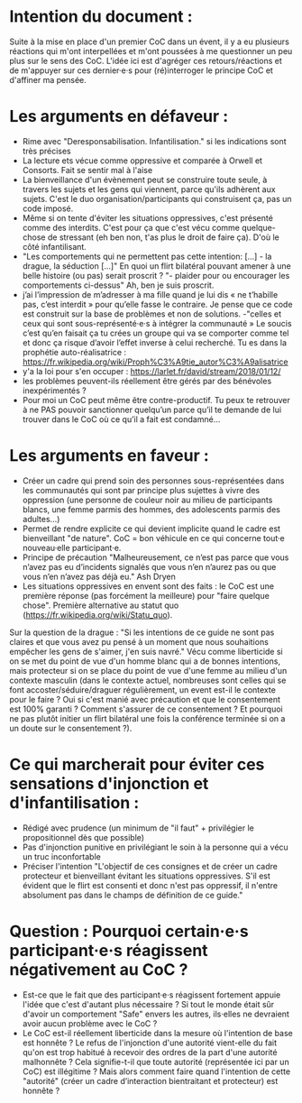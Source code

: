 # Intention du document : 
Suite à la mise en place d'un premier CoC dans un évent, il y a eu plusieurs réactions qui m'ont interpellées et m'ont poussées à me questionner un peu plus sur le sens des CoC. L'idée ici est d'agréger ces retours/réactions et de m'appuyer sur ces dernier·e·s pour (ré)interroger le principe CoC et d'affiner ma pensée.

# Les arguments en défaveur : 
- Rime avec "Deresponsabilisation. Infantilisation." si les indications sont très précises
- La lecture ets vécue comme oppressive et comparée à Orwell et Consorts. Fait se sentir mal à l'aise
- La bienveillance d'un évènement peut se construire toute seule, à travers les sujets et les gens qui viennent, parce qu'ils adhèrent aux sujets. C'est le duo organisation/participants qui construisent ça, pas un code imposé.
- Même si on tente d'éviter les situations oppressives, c'est présenté comme des interdits. C'est pour ça que c'est vécu comme quelque-chose de stressant (eh ben non, t'as plus le droit de faire ça). D'où le côté infantilisant.
- "Les comportements qui ne permettent pas cette intention: [...] - la drague, la séduction [...]" En quoi un flirt bilatéral pouvant amener à une belle histoire (ou pas) serait proscrit ? "- plaider pour ou encourager les comportements ci-dessus" Ah, ben je suis proscrit.
- j’ai l’impression de m’adresser à ma fille quand je lui dis « ne t’habille pas, c’est interdit » pour qu’elle fasse le contraire. Je pense que ce code est construit sur la base de problèmes et non de solutions.
-"celles et ceux qui sont sous-représenté·e·s à intégrer la communauté » Le soucis c’est qu’en faisait ça tu crées un groupe qui va se comporter comme tel et donc ça risque d’avoir l’effet inverse à celui recherché. Tu es dans la prophétie auto-réalisatrice : https://fr.wikipedia.org/wiki/Proph%C3%A9tie_autor%C3%A9alisatrice
- y'a la loi pour s'en occuper : https://larlet.fr/david/stream/2018/01/12/
- les problèmes peuvent-ils réellement être gérés par des bénévoles inexpérimentés ?
- Pour moi un CoC peut même être contre-productif. Tu peux te retrouver à ne PAS pouvoir sanctionner quelqu’un parce qu’il te demande de lui trouver dans le CoC où ce qu’il a fait est condamné…


# Les arguments en faveur :
- Créer un cadre qui prend soin des personnes sous-représentées dans les communautés qui sont par principe plus sujettes à vivre des oppression (une personne de couleur noir au milieu de participants blancs, une femme parmis des hommes, des adolescents parmis des adultes...)
- Permet de rendre explicite ce qui devient implicite quand le cadre est bienveillant "de nature". CoC = bon véhicule en ce qui concerne tout·e nouveau·elle participant·e.
- Principe de précaution "Malheureusement, ce n’est pas parce que vous n’avez pas eu d’incidents signalés que vous n’en n’aurez pas ou que vous n’en n’avez pas déjà eu." Ash Dryen
- Les situations oppressives en envent sont des faits : le CoC est une première réponse (pas forcément la meilleure) pour "faire quelque chose". Première alternative au statut quo (https://fr.wikipedia.org/wiki/Statu_quo).

Sur la question de la drague : "Si les intentions de ce guide ne sont pas claires et que vous avez pu pensé à un moment que nous souhaitions empêcher les gens de s'aimer, j'en suis navré."
Vécu comme liberticide si on se met du point de vue d'un homme blanc qui a de bonnes intentions, mais protecteur si on se place du point de vue d'une femme au milieu d'un contexte masculin (dans le contexte actuel, nombreuses sont celles qui se font accoster/séduire/draguer régulièrement, un event est-il le contexte pour le faire ? Oui si c'est manié avec précaution et que le consentement est 100% garanti ? Comment s'assurer de ce consentement ? Et pourquoi ne pas plutôt initier un flirt bilatéral une fois la conférence terminée si on a un doute sur le consentement ?).


# Ce qui marcherait pour éviter ces sensations d'injonction et d'infantilisation : 
- Rédigé avec prudence (un minimum de "il faut" + privilégier le propositionnel dès que possible)
- Pas d'injonction punitive en privilégiant le soin à la personne qui a vécu un truc inconfortable
- Préciser l'intention "L'objectif de ces consignes et de créer un cadre protecteur et bienveillant évitant les situations oppressives. S'il est évident que le flirt est consenti et donc n'est pas oppressif, il n'entre absolument pas dans le champs de définition de ce guide."


# Question :  Pourquoi certain·e·s participant·e·s réagissent négativement au CoC ? 
- Est-ce que le fait que des participant·e·s réagissent fortement appuie l'idée que c'est d'autant plus nécessaire ? Si tout le monde était sûr d'avoir un comportement "Safe" envers les autres, ils·elles ne devraient avoir aucun problème avec le CoC ? 
- Le CoC est-il réellement liberticide dans la mesure où l'intention de base est honnête ? Le refus de l'injonction d'une autorité vient-elle du fait qu'on est trop habitué à recevoir des ordres de la part d'une autorité malhonnête ? Cela signifie-t-il que toute autorité (représentée ici par un CoC) est illégitime ? Mais alors comment faire quand l'intention de cette "autorité" (créer un cadre d’interaction bientraitant et protecteur) est honnête ? 


